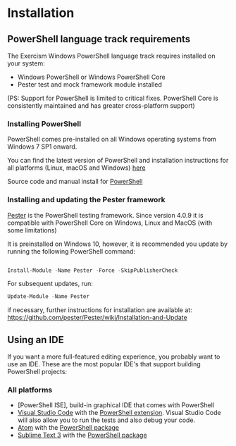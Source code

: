 # Installation

## PowerShell language track requirements

The Exercism Windows PowerShell language track requires installed on your system:

* Windows PowerShell or Windows PowerShell Core
* Pester test and mock framework module installed

(PS: Support for PowerShell is limited to critical fixes. PowerShell Core is consistently maintained and has greater cross-platform support)

### Installing PowerShell

PowerShell comes pre-installed on all Windows operating systems from Windows 7 SP1 onward.

You can find the latest version of PowerShell and installation instructions for all platforms (Linux, macOS and Windows) [here](https://docs.microsoft.com/en-us/powershell/scripting/install/installing-powershell?view=powershell-6)

Source code and manual install for [PowerShell](https://github.com/PowerShell/PowerShell/blob/master/README.md#get-powershell)


### Installing and updating the Pester framework

[Pester](https://github.com/pester/Pester) is the PowerShell testing framework.  Since version 4.0.9 it is compatible with PowerShell Core on Windows, Linux and MacOS (with some limitations)

It is preinstalled on Windows 10, however, it is recommended you update by running the following PowerShell command:

```PowerShell

Install-Module -Name Pester -Force -SkipPublisherCheck

```
For subsequent updates, run:

``` PowerShell
Update-Module -Name Pester
```
if necessary, further instructions for installation are available at: https://github.com/pester/Pester/wiki/Installation-and-Update

## Using an IDE

If you want a more full-featured editing experience, you probably want to use an IDE. These are the most popular IDE's that support building PowerShell projects:

### All platforms
* [PowerShell ISE], build-in graphical IDE that comes with PowerShell
* [Visual Studio Code](https://code.visualstudio.com/download) with the [PowerShell extension](https://marketplace.visualstudio.com/items?itemName=ms-vscode.PowerShell).  Visual Studio Code will also allow you to run the tests and also debug your code.
* [Atom](https://atom.io/) with the [PowerShell package](https://atom.io/packages/language-powershell)
* [Sublime Text 3](https://www.sublimetext.com/3) with the [PowerShell package](https://packagecontrol.io/packages/PowerShell)
